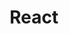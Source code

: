 ---
layout: ../../layouts/garden.astro
title: React
publishDate: 2020-08-25
img: https://images.unsplash.com/photo-1547234935-80c7145ec969?fit=crop&w=1400&h=700&q=75
---